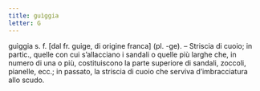 ```yaml
---
title: guìggia
letter: G
---
```

guìggia s. f. [dal fr. guige, di origine franca] (pl. -ge). – Striscia di cuoio; in partic., quelle con cui s’allacciano i sandali o quelle più larghe che, in numero di una o più, costituiscono la parte superiore di sandali, zoccoli, pianelle, ecc.; in passato, la striscia di cuoio che serviva d’imbracciatura allo scudo.